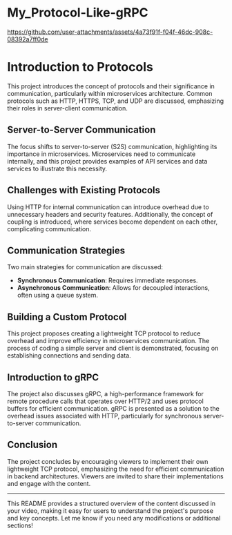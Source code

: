 ﻿# My_Protocol-Like-gRPC

https://github.com/user-attachments/assets/4a73f91f-f04f-46dc-908c-08392a7ff0de

# Introduction to Protocols

This project introduces the concept of protocols and their significance in communication, particularly within microservices architecture. Common protocols such as HTTP, HTTPS, TCP, and UDP are discussed, emphasizing their roles in server-client communication.

## Server-to-Server Communication

The focus shifts to server-to-server (S2S) communication, highlighting its importance in microservices. Microservices need to communicate internally, and this project provides examples of API services and data services to illustrate this necessity.

## Challenges with Existing Protocols

Using HTTP for internal communication can introduce overhead due to unnecessary headers and security features. Additionally, the concept of coupling is introduced, where services become dependent on each other, complicating communication.

## Communication Strategies

Two main strategies for communication are discussed:

- **Synchronous Communication**: Requires immediate responses.
- **Asynchronous Communication**: Allows for decoupled interactions, often using a queue system.

## Building a Custom Protocol

This project proposes creating a lightweight TCP protocol to reduce overhead and improve efficiency in microservices communication. The process of coding a simple server and client is demonstrated, focusing on establishing connections and sending data.

## Introduction to gRPC

The project also discusses gRPC, a high-performance framework for remote procedure calls that operates over HTTP/2 and uses protocol buffers for efficient communication. gRPC is presented as a solution to the overhead issues associated with HTTP, particularly for synchronous server-to-server communication.

## Conclusion

The project concludes by encouraging viewers to implement their own lightweight TCP protocol, emphasizing the need for efficient communication in backend architectures. Viewers are invited to share their implementations and engage with the content.

---

This README provides a structured overview of the content discussed in your video, making it easy for users to understand the project's purpose and key concepts. Let me know if you need any modifications or additional sections! 

